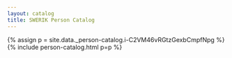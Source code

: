 ```yaml
---
layout: catalog
title: SWERIK Person Catalog
---
```

{% assign p = site.data._person-catalog.i-C2VM46vRGtzGexbCmpfNpg %}
{% include person-catalog.html p=p %}


